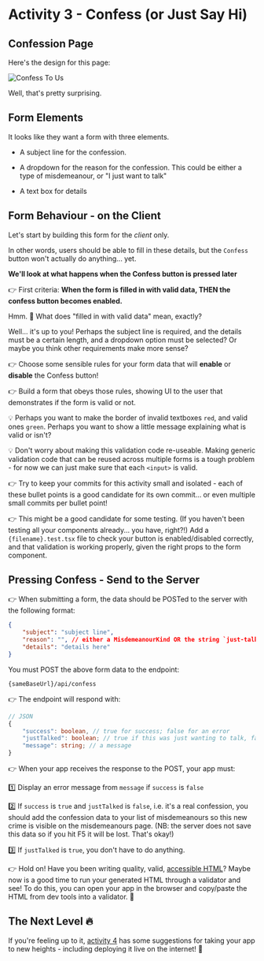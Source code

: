 # Activity 3 - Confess (or Just Say Hi)

## Confession Page

Here's the design for this page:

![Confess To Us](./images/confess.png "Sketched confession page")

Well, that's pretty surprising.

## Form Elements

It looks like they want a form with three elements.

- A subject line for the confession.

- A dropdown for the reason for the confession. This could be either a type of misdemeanour, or "I just want to talk"

- A text box for details

## Form Behaviour - on the Client

Let's start by building this form for the _client_ only.

In other words, users should be able to fill in these details, but the `Confess` button won't actually do anything... yet.

**We'll look at what happens when the Confess button is pressed later**

👉 First criteria: **When the form is filled in with valid data, THEN the confess button becomes enabled.**

Hmm. 🤔 What does "filled in with valid data" mean, exactly?

Well... it's up to you! Perhaps the subject line is required, and the details must be a certain length, and a dropdown option must be selected? Or maybe you think other requirements make more sense?

👉 Choose some sensible rules for your form data that will **enable** or **disable** the Confess button!

👉 Build a form that obeys those rules, showing UI to the user that demonstrates if the form is valid or not.

💡 Perhaps you want to make the border of invalid textboxes `red`, and valid ones `green`. Perhaps you want to show a little message explaining what is valid or isn't?

💡 Don't worry about making this validation code re-useable. Making generic validation code that can be reused across multiple forms is a tough problem - for now we can just make sure that each `<input>` is valid.

👉 Try to keep your commits for this activity small and isolated - each of these bullet points is a good candidate for its own commit... or even multiple small commits per bullet point!

👉 This might be a good candidate for some testing. (If you haven't been testing all your components already... you have, right?!) Add a `{filename}.test.tsx` file to check your button is enabled/disabled correctly, and that validation is working properly, given the right props to the form component.

## Pressing Confess - Send to the Server

👉 When submitting a form, the data should be POSTed to the server with the following format:

```JSON
{
	"subject": "subject line",
	"reason": "", // either a MisdemeanourKind OR the string `just-talk`
	"details": "details here"
}
```

You must POST the above form data to the endpoint:

`{sameBaseUrl}/api/confess`

👉 The endpoint will respond with:

```TypeScript
// JSON
{
	"success": boolean, // true for success; false for an error
	"justTalked": boolean; // true if this was just wanting to talk, false for a real confession. Not present if success is false.
	"message": string; // a message
}
```

👉 When your app receives the response to the POST, your app must:

1️⃣ Display an error message from `message` if `success` is `false`

2️⃣ If `success` is `true` and `justTalked` is `false`, i.e. it's a real confession, you should add the confession data to your list of misdemeanours so this new crime is visible on the misdemeanours page. (NB: the server does not save this data so if you hit F5 it will be lost. That's okay!)

3️⃣ If `justTalked` is `true`, you don't have to do anything.

👉 Hold on! Have you been writing quality, valid, [accessible HTML](https://reactjs.org/docs/accessibility.html#semantic-html)? Maybe now is a good time to run your generated HTML through a validator and see! To do this, you can open your app in the browser and copy/paste the HTML from dev tools into a validator. 🙌

## The Next Level 🔥

If you're feeling up to it, [activity 4](./activity_4.md) has some suggestions for taking your app to new heights - including deploying it live on the internet! 🤩
